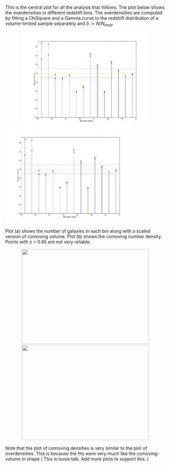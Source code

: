 This is the central plot for all the analysis that follows. The plot below shows the overdensities in different redshift bins. The overdensities are computed by fitting a ChiSquare and a Gamma curve to the redshift distribution of a volume-limited sample separately and $\delta := N/N_{mod}$.

<center> <a href="plots_20140120/overdensities.png" target="_tab"> <img src="plots_20140120/overdensities.png" width="400" height="300"> </a> </center>

<img src="plots_20140120/overdensities.png" width="400" height="300">

Plot (a) shows the number of galaxies in each bin along with a scaled version of comoving volume. Plot (b) shows the comoving number density. Points with z > 0.85 are not very reliable.

<center>
    <a href="files/plots_20140212/galaxy_numbers.png" target="_tab"> <img src="files/plots_20140212/galaxy_numbers.png" width=400 height=300> </a>
    <a href="plots_20140212/comoving_densities(2).png" target="_tab"> <img src="files/plots_20140212/comoving_densities(2).png" width=400 height=300> </a>
</center>

Note that the plot of comoving densities is very similar to the plot of overdensities. This is because the fits were very much like the comoving-volume in shape ( This is loose talk. Add more plots to support this. )

